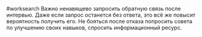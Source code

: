 #worksearch 
Важно ненавящево запросить обратную связь после интервью. Даже если запрос останется без ответа, это всё же повысит вероятность получить его. Не бояться после отказа попросить совета по улучшению своих навыков, спросить информационный ресурс. 